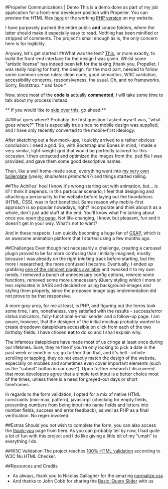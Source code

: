 #Propeller Communications | Demo
This is a demo done as part of my job application for a front-end developer position with Propeller. You can preview the HTML files [here](http://rawgit.com/rznn/propeller-communications-demo/master/public/index.html) or the working [PHP version](http://rznart.com/work/propeller-demo/) on my website.

I have purposely pushed the entire public **and** source folders, where the latter should make it especially easy to read. Nothing has been minified or stripped of comments. The project's small enough as is, the only concern here is for legibility.

Anyway, let's get started!
##What was the test?
[This](https://raw.githubusercontent.com/rznn/propeller-communications-demo/master/demo-homepage.jpg), or more exactly, to build the front-end interface for the design I was given. Whilst some "artistic license" has indeed been left for the taking (thank you, Propeller, I was really hoping for that), the design, for the most part, needed to follow some common sense rules: clean code, good semantics, W3C validation, accessibility concerns, responsiveness, the usual. Oh, and no frameworks. Sorry, Bootstrap. * sad face *

Now, since most of the **code is** actually **commented**, I will take some time to talk about my process instead.

** If you would like to [skip over this](#w3c-validation), go ahead.**

##What goes where?
Probably the first question I asked myself was, "what goes where?" This is especially true since no mobile design was supplied, and I have only recently converted to the mobile-first ideology.

After sketching out a few mock-ups, I quickly arrived to a rather obvious conclusion: I need a grid. So, with Bootstrap and Bones in mind, I made a very similar, light-weight grid that would be perfectly tailored for this occasion. I then extracted and optimized the images from the .psd file I was provided, and gave them some good descriptive names.

Then, like a well home-made soup, everything went into [my very own boilerplate](https://github.com/rznn/up-n-running-gulp-boilerplate) (*yeeey, shameless promotion?*) and things started rolling.

##The Achilles' heel
I know it's wrong starting out with animation, but... is it? I think it depends. In this particular scenario, I feel that designing and attaching a personality to the website before laying out the foundations (HTML, CSS), was in fact beneficial. Same reason why mobile-first approach is so popular nowadays, right? Incorporate and think about it as a whole, don't just add stuff at the end. You'll know what I'm talking about once you open [the page](http://rawgit.com/rznn/propeller-communications-demo/master/public/index.html). Not life-changing, I know, but pleasant, fun and it doesn't get in your way. What's not to want?

And in these respects, I am quickly becoming a huge fan of [GSAP](http://greensock.com/gsap), which is an awesome animation platform that I started using a few months ago.

##Challenges
Even though not necessarily a challenge, creating a carousel plugin proved to be far more confusing than I initially imagined, mostly because I was already on the right *thinking* track before starting, but the more I researched, the more confused I became. Eventually, I ended up grabbing [one of the simplest plugins available](http://www.basic-slider.com/) and tweaked it to my own needs. I removed a bunch of unnecessary config options, rewrote some functions, removed some more unnecessary jQuery styling which I more or less replicated in SASS and decided on using background-images and styling them properly, since the proposed image tags implementation did not prove to be that responsive.

A more *grey* area, for me at least, is PHP, and figuring out the forms took some time. I am, nonetheless, very satisfied with the results - success/error status indicators, fully-functional e-mail sender and a follow-up page. I am aware, however, that the designer of the initial mockup probably wanted to create dropdown datepickers accessible on click from each of the two *birthday* fields. I have chosen **not** to do so and I shall explain why.

The infamous datepickers have made most of us cringe at least once during our lifetimes. Sure, they're fine if you're only looking to pick a date in the past week or month or so; go further than that, and it's hell - infinite scrolling or tapping, they do not exactly match the design of the website, especially on mobiles and sometimes even cover important elements (such as the "submit" button in our case"). Upon further research I discovered that most developers agree that a simple text input is a better choice most of the times, unless there is a need for greyed-out days or short timeframes.

In regards to the form validation, I opted for a mix of native HTML constraints (min-max, pattern), javascript (checking for empty fields, preventing numbers from being input into name fields and letters into number fields, success and error feedback), as well as PHP as a final verification. No regex involved.

##Extras
Should you not wish to complete the form, you can also access the [thank-you](http://rawgit.com/rznn/propeller-communications-demo/master/public/thank-you.html) page from here. As you can probably tell by now, I had quite a lot of fun with this project and I do like giving a little bit of my "umph" to everything I do.

##W3C Validation
The project reaches [100% HTML validation](https://validator.w3.org/nu/?doc=http%3A%2F%2Frznart.com%2Fwork%2Fpropeller-demo%2F) according to W3C Nu HTML Checker.

##Resources and Credits
- As always, thank you to Nicolas Gallagher for the amazing [normalize.css](https://github.com/necolas/normalize.css)
- And thanks to John Cobb for sharing the [Basic jQuery Slider](http://www.basic-slider.com) with us